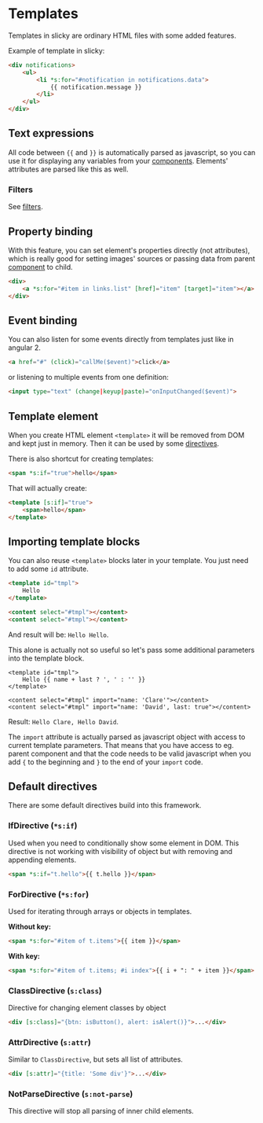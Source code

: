 # Templates

Templates in slicky are ordinary HTML files with some added features.

Example of template in slicky:

```html
<div notifications>
	<ul>
		<li *s:for="#notification in notifications.data">
			{{ notification.message }}
		</li>
	</ul>
</div>
```

## Text expressions

All code between `{{` and `}}` is automatically parsed as javascript, so you 
can use it for displaying any variables from your [components](./components.md). 
Elements' attributes are parsed like this as well.

### Filters

See [filters](./filters.md).

## Property binding

With this feature, you can set element's properties directly (not attributes), 
which is really good for setting images' sources or passing data from parent 
[component](./components.md) to child.

```html
<div>
	<a *s:for="#item in links.list" [href]="item" [target]="item"></a>
</div>
```

## Event binding

You can also listen for some events directly from templates just like in angular 
2.

```html
<a href="#" (click)="callMe($event)">click</a>
```

or listening to multiple events from one definition:

```html
<input type="text" (change|keyup|paste)="onInputChanged($event)">
```

## Template element

When you create HTML element `<template>` it will be removed from DOM and kept 
just in memory. Then it can be used by some [directives](./directives.md).

There is also shortcut for creating templates:

```html
<span *s:if="true">hello</span>
```

That will actually create:

```html
<template [s:if]="true">
	<span>hello</span>
</template>
```

## Importing template blocks

You can also reuse `<template>` blocks later in your template. You just need to 
add some `id` attribute.

```html
<template id="tmpl">
	Hello
</template>

<content select="#tmpl"></content>
<content select="#tmpl"></content>
```

And result will be: `Hello Hello`.

This alone is actually not so useful so let's pass some additional parameters
into the template block.

```
<template id="tmpl">
	Hello {{ name + last ? ', ' : '' }}
</template>

<content select="#tmpl" import="name: 'Clare'"></content>
<content select="#tmpl" import="name: 'David', last: true"></content>
```

Result: `Hello Clare, Hello David`.

The `import` attribute is actually parsed as javascript object with access to 
current template parameters. That means that you have access to eg. parent 
component and that the code needs to be valid javascript when you add `{` to 
the beginning and `}` to the end of your `import` code.

## Default directives

There are some default directives build into this framework. 

### IfDirective (`*s:if`)

Used when you need to conditionally show some element in DOM. This directive is 
not working with visibility of object but with removing and appending elements.

```html
<span *s:if="t.hello">{{ t.hello }}</span>
```

### ForDirective (`*s:for`)

Used for iterating through arrays or objects in templates.

**Without key:**

```html
<span *s:for="#item of t.items">{{ item }}</span>
```

**With key:**

```html
<span *s:for="#item of t.items; #i index">{{ i + ": " + item }}</span>
```

### ClassDirective (`s:class`)

Directive for changing element classes by object

```html
<div [s:class]="{btn: isButton(), alert: isAlert()}">...</div>
```

### AttrDirective (`s:attr`)

Similar to `ClassDirective`, but sets all list of attributes.

```html
<div [s:attr]="{title: 'Some div'}">...</div>
```

### NotParseDirective (`s:not-parse`)

This directive will stop all parsing of inner child elements.
